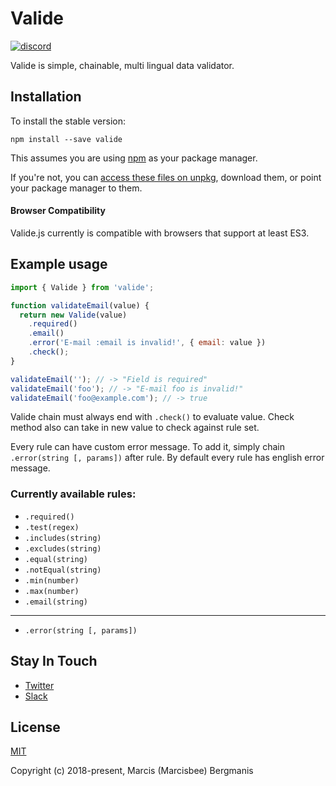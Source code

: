 # Valide

[![discord](https://dcbadge.vercel.app/api/server/a62gfaDW2e?style=flat-square)](https://discord.gg/a62gfaDW2e)

Valide is simple, chainable, multi lingual data validator.

## Installation

To install the stable version:

```
npm install --save valide
```

This assumes you are using [npm](https://www.npmjs.com/) as your package manager.

If you're not, you can [access these files on unpkg](https://unpkg.com/valide/dist/), download them, or point your package manager to them.

#### Browser Compatibility

Valide.js currently is compatible with browsers that support at least ES3.

## Example usage

```js
import { Valide } from 'valide';

function validateEmail(value) {
  return new Valide(value)
    .required()
    .email()
    .error('E-mail :email is invalid!', { email: value })
    .check();
}

validateEmail(''); // -> "Field is required"
validateEmail('foo'); // -> "E-mail foo is invalid!"
validateEmail('foo@example.com'); // -> true
```

Valide chain must always end with `.check()` to evaluate value.
Check method also can take in new value to check against rule set.

Every rule can have custom error message. To add it, simply chain `.error(string [, params])` after rule. By default every rule has english error message.

### Currently available rules:

- `.required()`
- `.test(regex)`
- `.includes(string)`
- `.excludes(string)`
- `.equal(string)`
- `.notEqual(string)`
- `.min(number)`
- `.max(number)`
- `.email(string)`

---

- `.error(string [, params])`

## Stay In Touch

- [Twitter](https://twitter.com/radi_js)
- [Slack](https://join.slack.com/t/radijs/shared_invite/enQtMjk3NTE2NjYxMTI2LWFmMTM5NTgwZDI5NmFlYzMzYmMxZjBhMGY0MGM2MzY5NmExY2Y0ODBjNDNmYjYxZWYxMjEyNjJhNjA5OTJjNzQ)

## License

[MIT](http://opensource.org/licenses/MIT)

Copyright (c) 2018-present, Marcis (Marcisbee) Bergmanis
